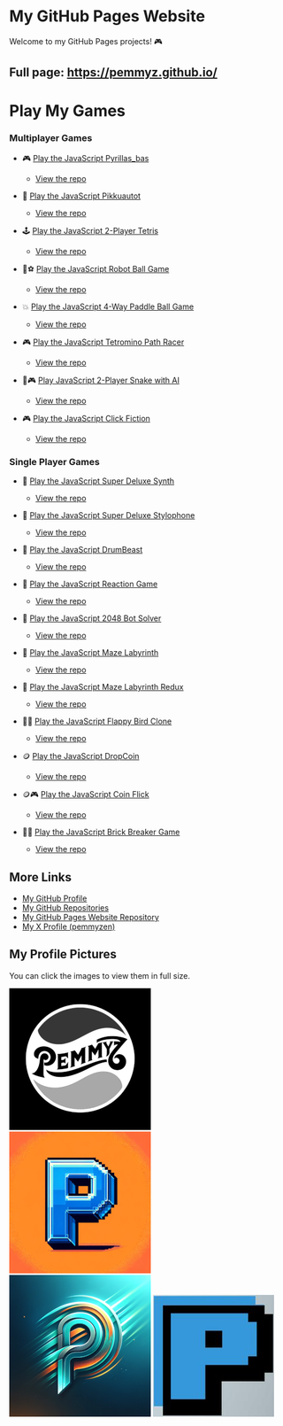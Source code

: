 

# My GitHub Pages Website

Welcome to my GitHub Pages projects! 🎮

## Full page: https://pemmyz.github.io/

# Play My Games

### Multiplayer Games

- 🎮 [Play the JavaScript Pyrillas_bas](https://pemmyz.github.io/js_pyrillas_bas/)
    - [View the repo](https://github.com/pemmyz/js_pyrillas_bas)

- 🚗 [Play the JavaScript Pikkuautot](https://pemmyz.github.io/js_pikkuautot/)
    - [View the repo](https://github.com/pemmyz/js_pikkuautot)

- 🕹️ [Play the JavaScript 2-Player Tetris](https://pemmyz.github.io/js_2player_tetris/)
    - [View the repo](https://github.com/pemmyz/js_2player_tetris)

- 🤖⚽ [Play the JavaScript Robot Ball Game](https://pemmyz.github.io/js_robotballgame/)
   - [View the repo](https://github.com/pemmyz/js_robotballgame)

- 💥 [Play the JavaScript 4-Way Paddle Ball Game](https://pemmyz.github.io/js_retrobash/)
  - [View the repo](https://github.com/pemmyz/js_retrobash)

- 🎮 [Play the JavaScript Tetromino Path Racer](https://pemmyz.github.io/js_tetrominoracing/)
  - [View the repo](https://github.com/pemmyz/js_tetrominoracing)
 
- 🐍🎮 [Play JavaScript 2-Player Snake with AI](https://pemmyz.github.io/js_2psnake/)
  - [View the repo](https://github.com/pemmyz/js_2psnake)

- 🎮 [Play the JavaScript Click Fiction](https://pemmyz.github.io/js_clickfiction/)
  - [View the repo](https://github.com/pemmyz/js_clickfiction)

### Single Player Games

- 🎹 [Play the JavaScript Super Deluxe Synth](https://pemmyz.github.io/js_keyboardsynth/)
  - [View the repo](https://github.com/pemmyz/js_keyboardsynth)

- 🎹 [Play the JavaScript Super Deluxe Stylophone](https://pemmyz.github.io/js_stylophone/)
  - [View the repo](https://github.com/pemmyz/js_stylophone)

- 🥁 [Play the JavaScript DrumBeast](https://pemmyz.github.io/js_drumbeast/)
  - [View the repo](https://github.com/pemmyz/js_drumbeast/)

- 🎯 [Play the JavaScript Reaction Game](https://pemmyz.github.io/js_reactiongame/js_reactiongame.html)
  - [View the repo](https://github.com/pemmyz/js_reactiongame)

- 🔢 [Play the JavaScript 2048 Bot Solver](https://pemmyz.github.io/js_2048_bot_solver/)
  - [View the repo](https://github.com/pemmyz/js_2048_bot_solver)

- 🧩 [Play the JavaScript Maze Labyrinth](https://pemmyz.github.io/js_mazelabyrinth/js_mazelabyrinth.html)
  - [View the repo](https://github.com/pemmyz/js_mazelabyrinth)

- 🧩 [Play the JavaScript Maze Labyrinth Redux](https://pemmyz.github.io/js_mazelabyrinth_redux/)
  - [View the repo](https://github.com/pemmyz/js_mazelabyrinth_redux)

- 🐤💨 [Play the JavaScript Flappy Bird Clone](https://pemmyz.github.io/js_flappybird/)
  - [View the repo](https://github.com/pemmyz/js_flappybird)
 
- 🪙 [Play the JavaScript DropCoin](https://pemmyz.github.io/js_dropcoin/)
  - [View the repo](https://github.com/pemmyz/js_dropcoin)
 
- 🪙🎮 [Play the JavaScript Coin Flick](https://pemmyz.github.io/js_yetanothercoindrop/)
  - [View the repo](https://github.com/pemmyz/js_yetanothercoindrop)
 
- 🧱👾 [Play the JavaScript Brick Breaker Game](https://pemmyz.github.io/js_breakout/)
  - [View the repo](https://github.com/pemmyz/js_breakout)

## More Links

- [My GitHub Profile](https://github.com/pemmyz)  
- [My GitHub Repositories](https://github.com/pemmyz?tab=repositories)  
- [My GitHub Pages Website Repository](https://github.com/pemmyz/pemmyz.github.io)  
- [My X Profile (pemmyzen)](https://x.com/pemmyzen)

## My Profile Pictures

You can click the images to view them in full size.

[![Picture 1](images/thumbs/image1-thumb.png)](images/image1.png)
[![Picture 2](images/thumbs/image2-thumb.png)](images/image2.png)  
[![Picture 3](images/thumbs/image3-thumb.png)](images/image3.png)
[![Picture 4](images/image4.jpg)](images/image4.jpg)
